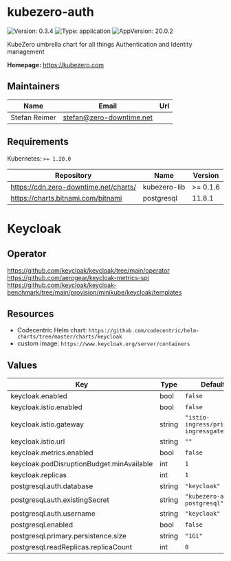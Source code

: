 # kubezero-auth

![Version: 0.3.4](https://img.shields.io/badge/Version-0.3.4-informational?style=flat-square) ![Type: application](https://img.shields.io/badge/Type-application-informational?style=flat-square) ![AppVersion: 20.0.2](https://img.shields.io/badge/AppVersion-20.0.2-informational?style=flat-square)

KubeZero umbrella chart for all things Authentication and Identity management

**Homepage:** <https://kubezero.com>

## Maintainers

| Name | Email | Url |
| ---- | ------ | --- |
| Stefan Reimer | <stefan@zero-downtime.net> |  |

## Requirements

Kubernetes: `>= 1.20.0`

| Repository | Name | Version |
|------------|------|---------|
| https://cdn.zero-downtime.net/charts/ | kubezero-lib | >= 0.1.6 |
| https://charts.bitnami.com/bitnami | postgresql | 11.8.1 |

# Keycloak
   
## Operator

https://github.com/keycloak/keycloak/tree/main/operator
https://github.com/aerogear/keycloak-metrics-spi
https://github.com/keycloak/keycloak-benchmark/tree/main/provision/minikube/keycloak/templates

## Resources

- Codecentric Helm chart: `https://github.com/codecentric/helm-charts/tree/master/charts/keycloak`
- custom image: `https://www.keycloak.org/server/containers`
   
## Values

| Key | Type | Default | Description |
|-----|------|---------|-------------|
| keycloak.enabled | bool | `false` |  |
| keycloak.istio.enabled | bool | `false` |  |
| keycloak.istio.gateway | string | `"istio-ingress/private-ingressgateway"` |  |
| keycloak.istio.url | string | `""` |  |
| keycloak.metrics.enabled | bool | `false` |  |
| keycloak.podDisruptionBudget.minAvailable | int | `1` |  |
| keycloak.replicas | int | `1` |  |
| postgresql.auth.database | string | `"keycloak"` |  |
| postgresql.auth.existingSecret | string | `"kubezero-auth-postgresql"` |  |
| postgresql.auth.username | string | `"keycloak"` |  |
| postgresql.enabled | bool | `false` |  |
| postgresql.primary.persistence.size | string | `"1Gi"` |  |
| postgresql.readReplicas.replicaCount | int | `0` |  |
